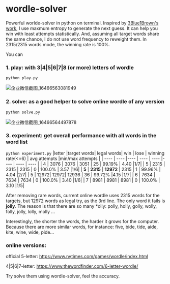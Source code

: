 # wordle-solver
Powerful worlde-solver in python on terminal. Inspired by [3Blue1Brown's work](https://www.youtube.com/watch?v=v68zYyaEmEA), I use maxmum entropy to generate the next guess. It can help you win with least attempts statistically. And, assuming all target words share the same chance, I do not use word frequency to reweight them. In 2315/2315 words mode, the winning rate is 100%.

You can
### 1. play: with 3|4|5|6|7|8 (or more) letters of wordle
`python play.py` 

![企业微信截图_16466563081949](https://user-images.githubusercontent.com/8122099/157035008-85902e50-6b44-41bc-94ba-9f1c9742861c.png)

### 2. solve: as a good helper to solve online wordle of any version
`python solve.py`

![企业微信截图_16466564497878](https://user-images.githubusercontent.com/8122099/157035352-0add46ad-6588-4925-8909-5a5dd159dcc4.png)

### 3. experiment: get overall performance with all words in the word list
`python experiment.py`
|letter |target words| legal words| win | lose | winning rate(<=6) | avg attempts |min/max attempts |
|  ----  | ----  |----  | ----  | ----  |----  | ----  | ----  |
| 4  | 3076 | 3076 | 3051 | 25 | 99.19% | 4.40 |1/7|
| 5  | 2315 | 2315 | 2315 | 0  | 100.0% | 3.57 |1/6|
| **5**  | **2315** | **12972** | 2315 | 1  | 99.96% | 4.04 |2/7|
| 5  | 12972| 12972| 12936 | 36  | 99.72% |4.15 |1/7|
| 6  | 7634 | 7634 | 7634 | 0  | 100.0% | 3.40 |1/6|
| 7  | 8981 | 8981 | 8981 | 0  | 100.0% | 3.10 |1/5|

After removing rare words, current online wordle uses 2315 words for the targets, but 12972 words as legal try, as the 3rd line. The only word it fails is **jolly**. The reason is that there are so many *olly: polly, holly, golly, wolly, folly, jolly, lolly, molly ... 

Interestingly, the shorter the words, the harder it grows for the computer. Because there are more similar words, for instance: five, bide, tide, aide, kite, wine, wide, pide...

### online versions:

official 5-letter: https://www.nytimes.com/games/wordle/index.html

4|5|6|7-letter: https://www.thewordfinder.com/6-letter-wordle/

Try solve them using wordle-solver, feel the accuracy.
